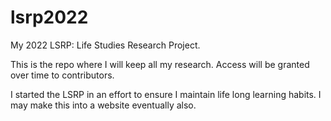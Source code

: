 # lsrp2022
My 2022 LSRP: Life Studies Research Project.

This is the repo where I will keep all my research. Access will be granted over time to contributors.

I started the LSRP in an effort to ensure I maintain life long learning habits. I may make this into a website eventually also.

